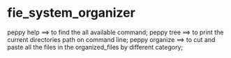 # fie_system_organizer

peppy help ==> to find the all available command; 
peppy tree ==> to print the current directories path on command line;
peppy organize ==> to cut and paste all the files in the organized_files by different category;

